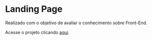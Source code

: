 # Landing Page

Realizado com o objetivo de avaliar o conhecimento sobre Front-End.

Acesse o projeto clicando [aqui](https://rafafaaa-fiap.github.io/CHL01-landing-page/).
